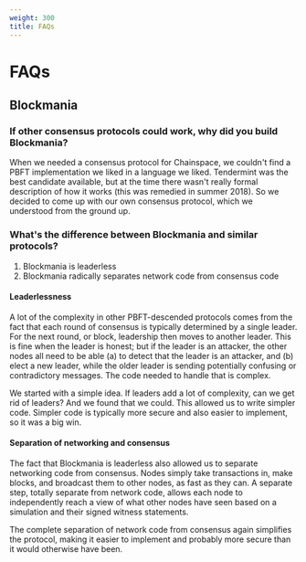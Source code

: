 ```yaml
---
weight: 300
title: FAQs
---
```


# FAQs

## Blockmania

### If other consensus protocols could work, why did you build Blockmania?

When we needed a consensus protocol for Chainspace, we couldn't find a PBFT implementation we liked in a language we liked. Tendermint was the best candidate available, but at the time there wasn't really formal description of how it works (this was remedied in summer 2018). So we decided to come up with our own consensus protocol, which we understood from the ground up.

### What's the difference between Blockmania and similar protocols?

1. Blockmania is leaderless
2. Blockmania radically separates network code from consensus code

#### Leaderlessness

A lot of the complexity in other PBFT-descended protocols comes from the fact that each round of consensus is typically determined by a single leader. For the next round, or block, leadership then moves to another leader. This is fine when the leader is honest; but if the leader is an attacker, the other nodes all need to be able (a) to detect that the leader is an attacker, and (b) elect a new leader, while the older leader is sending potentially confusing or contradictory messages. The code needed to handle that is complex.

We started with a simple idea. If leaders add a lot of complexity, can we get rid of leaders? And we found that we could. This allowed us to write simpler code. Simpler code is typically more secure and also easier to implement, so it was a big win.

#### Separation of networking and consensus

The fact that Blockmania is leaderless also allowed us to separate networking code from consensus. Nodes simply take transactions in, make blocks, and broadcast them to other nodes, as fast as they can. A separate step, totally separate from network code, allows each node to independently reach a view of what other nodes have seen based on a simulation and their signed witness statements.

The complete separation of network code from consensus again simplifies the protocol, making it easier to implement and probably more secure than it would otherwise have been.
